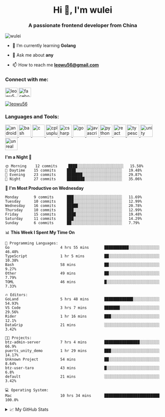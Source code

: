 <h1 align="center">Hi 👋, I'm wulei</h1>
<h3 align="center">A passionate frontend developer from China</h3>

<p align="left"> <img src="https://komarev.com/ghpvc/?username=wulei&label=Profile%20views&color=0e75b6&style=flat" alt="wulei" /> </p>



- 🌱 I’m currently learning **Golang**

- 💬 Ask me about **any**

- 📫 How to reach me **leowu56@gmail.com**


<h3 align="left">Connect with me:</h3>
<p align="left">
<a href="https://twitter.com/leowu56" target="blank"><img align="center" src="https://cdn.jsdelivr.net/npm/simple-icons@3.0.1/icons/twitter.svg" alt="leowu56" height="30" width="40" /></a>
<a href="https://fb.com/facebook.com/leowu056" target="blank"><img align="center" src="https://cdn.jsdelivr.net/npm/simple-icons@3.0.1/icons/facebook.svg" alt="facebook.com/leowu056" height="30" width="40" /></a>
</p>

<p align="left"> <a href="https://twitter.com/leowu56" target="blank"><img src="https://img.shields.io/twitter/follow/leowu56?logo=twitter&style=for-the-badge" alt="leowu56" /></a> </p>

<h3 align="left">Languages and Tools:</h3>
<p align="left"> <a href="https://developer.android.com" target="_blank"> <img src="https://devicons.github.io/devicon/devicon.git/icons/android/android-original-wordmark.svg" alt="android" width="40" height="40"/> </a> <a href="https://www.gnu.org/software/bash/" target="_blank"> <img src="https://www.vectorlogo.zone/logos/gnu_bash/gnu_bash-icon.svg" alt="bash" width="40" height="40"/> </a> <a href="https://www.cprogramming.com/" target="_blank"> <img src="https://devicons.github.io/devicon/devicon.git/icons/c/c-original.svg" alt="c" width="40" height="40"/> </a> <a href="https://www.w3schools.com/cpp/" target="_blank"> <img src="https://devicons.github.io/devicon/devicon.git/icons/cplusplus/cplusplus-original.svg" alt="cplusplus" width="40" height="40"/> </a> <a href="https://www.w3schools.com/cs/" target="_blank"> <img src="https://devicons.github.io/devicon/devicon.git/icons/csharp/csharp-original.svg" alt="csharp" width="40" height="40"/> </a> <a href="https://golang.org" target="_blank"> <img src="https://devicons.github.io/devicon/devicon.git/icons/go/go-original.svg" alt="go" width="40" height="40"/> </a> <a href="https://developer.mozilla.org/en-US/docs/Web/JavaScript" target="_blank"> <img src="https://devicons.github.io/devicon/devicon.git/icons/javascript/javascript-original.svg" alt="javascript" width="40" height="40"/> </a> <a href="https://www.python.org" target="_blank"> <img src="https://devicons.github.io/devicon/devicon.git/icons/python/python-original.svg" alt="python" width="40" height="40"/> </a> <a href="https://reactjs.org/" target="_blank"> <img src="https://devicons.github.io/devicon/devicon.git/icons/react/react-original-wordmark.svg" alt="react" width="40" height="40"/> </a> <a href="https://www.typescriptlang.org/" target="_blank"> <img src="https://devicons.github.io/devicon/devicon.git/icons/typescript/typescript-original.svg" alt="typescript" width="40" height="40"/> </a> <a href="https://unity.com/" target="_blank"> <img src="https://www.vectorlogo.zone/logos/unity3d/unity3d-icon.svg" alt="unity" width="40" height="40"/> </a> <a href="https://unrealengine.com/" target="_blank"> <img src="https://raw.githubusercontent.com/kenangundogan/fontisto/036b7eca71aab1bef8e6a0518f7329f13ed62f6b/icons/svg/brand/unreal-engine.svg" alt="unreal" width="40" height="40"/> </a> </p>


<!--START_SECTION:waka-->
**I'm a Night 🦉** 

```text
🌞 Morning    12 commits     ████░░░░░░░░░░░░░░░░░░░░░   15.58% 
🌆 Daytime    15 commits     ████░░░░░░░░░░░░░░░░░░░░░   19.48% 
🌃 Evening    23 commits     ███████░░░░░░░░░░░░░░░░░░   29.87% 
🌙 Night      27 commits     ████████░░░░░░░░░░░░░░░░░   35.06%

```
📅 **I'm Most Productive on Wednesday** 

```text
Monday       9 commits      ███░░░░░░░░░░░░░░░░░░░░░░   11.69% 
Tuesday      10 commits     ███░░░░░░░░░░░░░░░░░░░░░░   12.99% 
Wednesday    16 commits     █████░░░░░░░░░░░░░░░░░░░░   20.78% 
Thursday     10 commits     ███░░░░░░░░░░░░░░░░░░░░░░   12.99% 
Friday       15 commits     ████░░░░░░░░░░░░░░░░░░░░░   19.48% 
Saturday     11 commits     ███░░░░░░░░░░░░░░░░░░░░░░   14.29% 
Sunday       6 commits      ██░░░░░░░░░░░░░░░░░░░░░░░   7.79%

```


📊 **This Week I Spent My Time On** 

```text
💬 Programming Languages: 
Go                       4 hrs 55 mins       ███████████░░░░░░░░░░░░░░   46.48% 
TypeScript               1 hr 5 mins         ██░░░░░░░░░░░░░░░░░░░░░░░   10.38% 
Bash                     58 mins             ██░░░░░░░░░░░░░░░░░░░░░░░   9.27% 
Other                    49 mins             ██░░░░░░░░░░░░░░░░░░░░░░░   7.79% 
TOML                     46 mins             █░░░░░░░░░░░░░░░░░░░░░░░░   7.33%

🔥 Editors: 
GoLand                   5 hrs 48 mins       █████████████░░░░░░░░░░░░   54.93% 
VS Code                  3 hrs 7 mins        ███████░░░░░░░░░░░░░░░░░░   29.56% 
Rider                    1 hr 16 mins        ███░░░░░░░░░░░░░░░░░░░░░░   12.1% 
DataGrip                 21 mins             ░░░░░░░░░░░░░░░░░░░░░░░░░   3.42%

🐱‍💻 Projects: 
btz-admin-server         7 hrs 4 mins        ████████████████░░░░░░░░░   66.9% 
puerts_unity_demo        1 hr 29 mins        ███░░░░░░░░░░░░░░░░░░░░░░   14.17% 
Unknown Project          54 mins             ██░░░░░░░░░░░░░░░░░░░░░░░   8.64% 
btz-user-taro            43 mins             █░░░░░░░░░░░░░░░░░░░░░░░░   6.8% 
default                  21 mins             ░░░░░░░░░░░░░░░░░░░░░░░░░   3.42%

💻 Operating System: 
Mac                      10 hrs 34 mins      █████████████████████████   100.0%

```


<!--END_SECTION:waka-->


<!--[![wulei's wakatime stats](https://github-readme-stats.vercel.app/api/wakatime?username=leowu56)](https://github.com/anuraghazra/github-readme-stats)-->


<details>
<summary>📈 My GitHub Stats</summary>
  
<!--<p><img align="left" src="https://github-readme-stats.vercel.app/api/top-langs?username=wulei&show_icons=true&locale=en&layout=compact" alt="wulei" /></p>-->

<p>&nbsp;<img align="center" src="https://github-readme-stats.vercel.app/api?username=wulei&show_icons=true&locale=en" alt="wulei" /></p>

</details>

